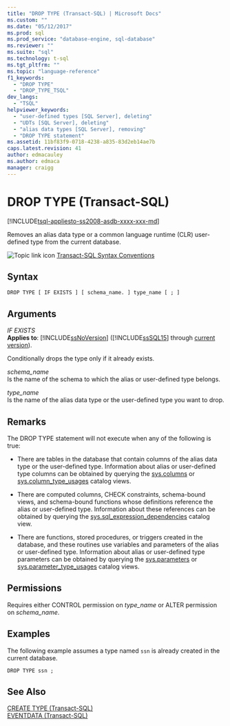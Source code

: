 ```yaml
---
title: "DROP TYPE (Transact-SQL) | Microsoft Docs"
ms.custom: ""
ms.date: "05/12/2017"
ms.prod: sql
ms.prod_service: "database-engine, sql-database"
ms.reviewer: ""
ms.suite: "sql"
ms.technology: t-sql
ms.tgt_pltfrm: ""
ms.topic: "language-reference"
f1_keywords: 
  - "DROP TYPE"
  - "DROP_TYPE_TSQL"
dev_langs: 
  - "TSQL"
helpviewer_keywords: 
  - "user-defined types [SQL Server], deleting"
  - "UDTs [SQL Server], deleting"
  - "alias data types [SQL Server], removing"
  - "DROP TYPE statement"
ms.assetid: 11bf83f9-0718-4238-a835-83d2eb14ae7b
caps.latest.revision: 41
author: edmacauley
ms.author: edmaca
manager: craigg
---
```

# DROP TYPE (Transact-SQL)
[!INCLUDE[tsql-appliesto-ss2008-asdb-xxxx-xxx-md](../../includes/tsql-appliesto-ss2008-asdb-xxxx-xxx-md.md)]

  Removes an alias data type or a common language runtime (CLR) user-defined type from the current database.  
  
 ![Topic link icon](../../database-engine/configure-windows/media/topic-link.gif "Topic link icon") [Transact-SQL Syntax Conventions](../../t-sql/language-elements/transact-sql-syntax-conventions-transact-sql.md)  
  
## Syntax  
  
```  
DROP TYPE [ IF EXISTS ] [ schema_name. ] type_name [ ; ]  
```  
  
## Arguments  
 *IF EXISTS*  
 **Applies to**: [!INCLUDE[ssNoVersion](../../includes/ssnoversion-md.md)] ([!INCLUDE[ssSQL15](../../includes/sssql15-md.md)] through [current version](http://go.microsoft.com/fwlink/p/?LinkId=299658)).  
  
 Conditionally drops the type only if it already exists.  
  
 *schema_name*  
 Is the name of the schema to which the alias or user-defined type belongs.  
  
 *type_name*  
 Is the name of the alias data type or the user-defined type you want to drop.  
  
## Remarks  
 The DROP TYPE statement will not execute when any of the following is true:  
  
-   There are tables in the database that contain columns of the alias data type or the user-defined type. Information about alias or user-defined type columns can be obtained by querying the [sys.columns](../../relational-databases/system-catalog-views/sys-columns-transact-sql.md) or [sys.column_type_usages](../../relational-databases/system-catalog-views/sys-column-type-usages-transact-sql.md) catalog views.  
  
-   There are computed columns, CHECK constraints, schema-bound views, and schema-bound functions whose definitions reference the alias or user-defined type. Information about these references can be obtained by querying the [sys.sql_expression_dependencies](../../relational-databases/system-catalog-views/sys-sql-expression-dependencies-transact-sql.md) catalog view.  
  
-   There are functions, stored procedures, or triggers created in the database, and these routines use variables and parameters of the alias or user-defined type. Information about alias or user-defined type parameters can be obtained by querying the [sys.parameters](../../relational-databases/system-catalog-views/sys-parameters-transact-sql.md) or [sys.parameter_type_usages](../../relational-databases/system-catalog-views/sys-parameter-type-usages-transact-sql.md) catalog views.  
  
## Permissions  
 Requires either CONTROL permission on *type_name* or ALTER permission on *schema_name*.  
  
## Examples  
 The following example assumes a type named `ssn` is already created in the current database.  
  
```  
DROP TYPE ssn ;  
```  
  
## See Also  
 [CREATE TYPE &#40;Transact-SQL&#41;](../../t-sql/statements/create-type-transact-sql.md)   
 [EVENTDATA &#40;Transact-SQL&#41;](../../t-sql/functions/eventdata-transact-sql.md)  
  
  

